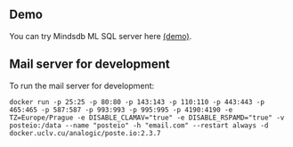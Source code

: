 ## Demo

You can try Mindsdb ML SQL server here [(demo)](https://cloud.mindsdb.com).

## Mail server for development

To run the mail server for development:

```
docker run -p 25:25 -p 80:80 -p 143:143 -p 110:110 -p 443:443 -p 465:465 -p 587:587 -p 993:993 -p 995:995 -p 4190:4190 -e TZ=Europe/Prague -e DISABLE_CLAMAV="true" -e DISABLE_RSPAMD="true" -v posteio:/data --name "posteio" -h "email.com" --restart always -d docker.uclv.cu/analogic/poste.io:2.3.7
```


